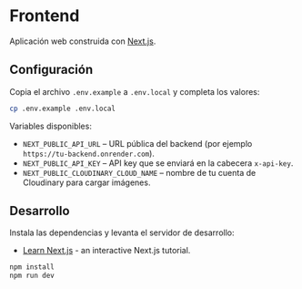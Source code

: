 # Frontend

Aplicación web construida con [Next.js](https://nextjs.org).

## Configuración

Copia el archivo `.env.example` a `.env.local` y completa los valores:

```bash
cp .env.example .env.local
```

Variables disponibles:

- `NEXT_PUBLIC_API_URL` – URL pública del backend (por ejemplo `https://tu-backend.onrender.com`).
- `NEXT_PUBLIC_API_KEY` – API key que se enviará en la cabecera `x-api-key`.
- `NEXT_PUBLIC_CLOUDINARY_CLOUD_NAME` – nombre de tu cuenta de Cloudinary para cargar imágenes.

## Desarrollo

Instala las dependencias y levanta el servidor de desarrollo:
- [Learn Next.js](https://nextjs.org/learn) - an interactive Next.js tutorial.

```bash
npm install
npm run dev
```
